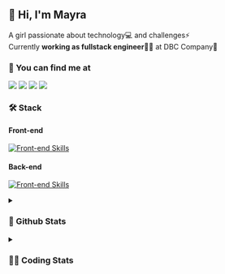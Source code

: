 ## 👋 Hi, I'm Mayra

A girl passionate about technology💻 and challenges⚡  
Currently **working as fullstack engineer**👩‍💻 at DBC Company🚀   

### 💬 You can find me at

<a href="https://mayra.dev" target="_blank" rel="noopener"><img src="https://img.shields.io/badge/-mayra.dev-005FED?style=flat&logo=Google-chrome&logoColor=white"/></a>
<a href="https://linkedin.com/in/mayraamaral" target="_blank" rel="noopener"><img src="https://img.shields.io/badge/-/mayraamaral-0077B5?style=flat&logo=Linkedin&logoColor=white"/></a>
<a href="mailto:mayra@mayra.dev" target="_blank" rel="noopener"><img src="https://img.shields.io/badge/-mayra@mayra.dev-D14836?style=flat&logo=Gmail&logoColor=white"/></a>
<a href="" target="_blank" rel="noopener"><img src="https://img.shields.io/badge/-mayraamaral-7289DA?style=flat&logo=Discord&logoColor=white"/></a>

### 🛠️ Stack
#### Front-end

[![Front-end Skills](https://skillicons.dev/icons?i=react,next,redux,styledcomponents,html,css,sass,js,ts,figma)](https://skillicons.dev)
#### Back-end

[![Front-end Skills](https://skillicons.dev/icons?i=java,spring,postgres,git,linux,bash,nodejs,docker,jenkins)](https://skillicons.dev)


<details>
    <summary><h3>📌 Github Stats</h3></summary>
    <div align="center">
        <table>
      <td><img height="160em" src="https://github-readme-stats.vercel.app/api?username=mayraamaral&show_icons=true&theme=algolia&hide_border=true&hide=stars&count_private=true" alt="Readme stats"></td>
      <td><img height="160em" src="https://github-readme-stats.vercel.app/api/top-langs/?username=mayraamaral&&layout=compact&&theme=algolia&hide_border=true&langs_count=6" alt="Language stats"></td>
       </table>
  </div> 
    

  <p align="center">
    <img src="https://github-readme-streak-stats.herokuapp.com?user=mayraamaral&theme=dark&hide_border=true&date_format=j%20M%5B%20Y%5D&locale=pt-br&background=050F2C&ring=0195DD&fire=23AA7D&currStreakLabel=23AA7D" alt="Streak stats">
  </p> 
</details>

<details>
  <summary><h3>👩‍💻 Coding Stats</h3></summary>
  
  <!--START_SECTION:waka-->
![Code Time](http://img.shields.io/badge/Code%20Time-128%20hrs%2036%20mins-blue)

**🐱 My GitHub Data** 

> 📦 578.1 kB Used in GitHub's Storage 
 > 
> 🏆 260 Contributions in the Year 2023
 > 
> 🚫 Not Opted to Hire
 > 
> 📜 47 Public Repositories 
 > 
> 🔑 24 Private Repositories 
 > 
**I'm an Early 🐤** 

```text
🌞 Morning                297 commits         ████░░░░░░░░░░░░░░░░░░░░░   14.86 % 
🌆 Daytime                917 commits         ███████████░░░░░░░░░░░░░░   45.87 % 
🌃 Evening                684 commits         █████████░░░░░░░░░░░░░░░░   34.22 % 
🌙 Night                  101 commits         █░░░░░░░░░░░░░░░░░░░░░░░░   05.05 % 
```
📅 **I'm Most Productive on Monday** 

```text
Monday                   427 commits         █████░░░░░░░░░░░░░░░░░░░░   21.36 % 
Tuesday                  335 commits         ████░░░░░░░░░░░░░░░░░░░░░   16.76 % 
Wednesday                288 commits         ████░░░░░░░░░░░░░░░░░░░░░   14.41 % 
Thursday                 319 commits         ████░░░░░░░░░░░░░░░░░░░░░   15.96 % 
Friday                   277 commits         ███░░░░░░░░░░░░░░░░░░░░░░   13.86 % 
Saturday                 130 commits         ██░░░░░░░░░░░░░░░░░░░░░░░   06.50 % 
Sunday                   223 commits         ███░░░░░░░░░░░░░░░░░░░░░░   11.16 % 
```


📊 **This Week I Spent My Time On** 

```text
🕑︎ Time Zone: America/Sao_Paulo

💬 Programming Languages: 
Java                     9 hrs 59 mins       █████████████████████░░░░   84.79 % 
XML                      45 mins             ██░░░░░░░░░░░░░░░░░░░░░░░   06.50 % 
Properties               27 mins             █░░░░░░░░░░░░░░░░░░░░░░░░   03.95 % 
GitIgnore file           18 mins             █░░░░░░░░░░░░░░░░░░░░░░░░   02.62 % 
SQL                      10 mins             ░░░░░░░░░░░░░░░░░░░░░░░░░   01.54 % 

🔥 Editors: 
IntelliJ                 11 hrs 37 mins      █████████████████████████   98.62 % 
VS Code                  9 mins              ░░░░░░░░░░░░░░░░░░░░░░░░░   01.38 % 

💻 Operating System: 
Linux                    11 hrs 46 mins      █████████████████████████   100.00 % 
```

**I Mostly Code in JavaScript** 

```text
JavaScript               98 repos            ███████░░░░░░░░░░░░░░░░░░   27.61 % 
TypeScript               92 repos            ██████░░░░░░░░░░░░░░░░░░░   25.92 % 
HTML                     89 repos            ██████░░░░░░░░░░░░░░░░░░░   25.07 % 
Java                     56 repos            ████░░░░░░░░░░░░░░░░░░░░░   15.77 % 
CSS                      17 repos            █░░░░░░░░░░░░░░░░░░░░░░░░   04.79 % 
```




 Last Updated on 24/08/2023 18:42:40 UTC
<!--END_SECTION:waka-->

</details>
